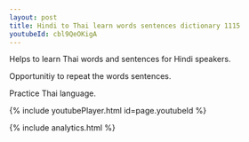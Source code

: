 ```yaml
---
layout: post
title: Hindi to Thai learn words sentences dictionary 1115 
youtubeId: cbl9QeOKigA
---
```

 
 
Helps to learn Thai words and sentences for Hindi speakers.

Opportunitiy to repeat the words sentences. 

Practice Thai language. 
 
{% include youtubePlayer.html id=page.youtubeId %}
 
 
{% include analytics.html %}